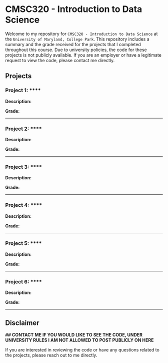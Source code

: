# CMSC320 - Introduction to Data Science

Welcome to my repository for ```CMSC320 - Introduction to Data Science``` at the ```University of Maryland, College Park```. This repository includes a summary and the grade received for the projects that I completed throughout this course. Due to university policies, the code for these projects is not publicly available. If you are an employer or have a legitimate request to view the code, please contact me directly.

## Projects 

### Project 1: ****
**Description:**  


**Grade:** 

---

### Project 2: ****
**Description:**  


**Grade:** 

---

### Project 3: ****
**Description:**  


**Grade:** 

---

### Project 4: ****
**Description:**  


**Grade:** 

---

### Project 5: ****
**Description:**  


**Grade:** 

---

### Project 6: ****
**Description:**  


**Grade:** 


---

## Disclaimer

**## CONTACT ME IF YOU WOULD LIKE TO SEE THE CODE, UNDER UNIVERSITY RULES I AM NOT ALLOWED TO POST PUBLICLY ON HERE**

If you are interested in reviewing the code or have any questions related to the projects, please reach out to me directly.
